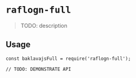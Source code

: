 # `raflogn-full`

> TODO: description

## Usage

```
const baklavajsFull = require('raflogn-full');

// TODO: DEMONSTRATE API
```
